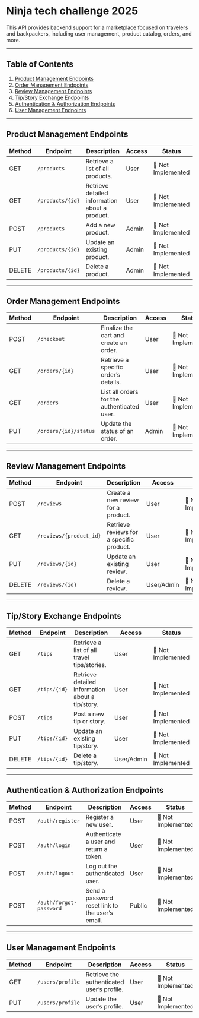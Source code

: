 # Ninja tech challenge 2025

This API provides backend support for a marketplace focused on travelers and backpackers, including user management, product catalog, orders, and more.

---

## Table of Contents

1. [Product Management Endpoints](#product-management-endpoints)
2. [Order Management Endpoints](#order-management-endpoints)
3. [Review Management Endpoints](#review-management-endpoints)
4. [Tip/Story Exchange Endpoints](#tipstory-exchange-endpoints)
5. [Authentication & Authorization Endpoints](#authentication--authorization-endpoints)
6. [User Management Endpoints](#user-management-endpoints)

---

## Product Management Endpoints

| **Method** | **Endpoint**     | **Description**                                | **Access** | **Status**         |
| ---------- | ---------------- | ---------------------------------------------- | ---------- | ------------------ |
| GET        | `/products`      | Retrieve a list of all products.               | User       | 🔴 Not Implemented |
| GET        | `/products/{id}` | Retrieve detailed information about a product. | User       | 🔴 Not Implemented |
| POST       | `/products`      | Add a new product.                             | Admin      | 🔴 Not Implemented |
| PUT        | `/products/{id}` | Update an existing product.                    | Admin      | 🔴 Not Implemented |
| DELETE     | `/products/{id}` | Delete a product.                              | Admin      | 🔴 Not Implemented |

---

## Order Management Endpoints

| **Method** | **Endpoint**          | **Description**                             | **Access** | **Status**         |
| ---------- | --------------------- | ------------------------------------------- | ---------- | ------------------ |
| POST       | `/checkout`           | Finalize the cart and create an order.      | User       | 🔴 Not Implemented |
| GET        | `/orders/{id}`        | Retrieve a specific order’s details.        | User       | 🔴 Not Implemented |
| GET        | `/orders`             | List all orders for the authenticated user. | User       | 🔴 Not Implemented |
| PUT        | `/orders/{id}/status` | Update the status of an order.              | Admin      | 🔴 Not Implemented |

---

## Review Management Endpoints

| **Method** | **Endpoint**            | **Description**                          | **Access** | **Status**         |
| ---------- | ----------------------- | ---------------------------------------- | ---------- | ------------------ |
| POST       | `/reviews`              | Create a new review for a product.       | User       | 🔴 Not Implemented |
| GET        | `/reviews/{product_id}` | Retrieve reviews for a specific product. | User       | 🔴 Not Implemented |
| PUT        | `/reviews/{id}`         | Update an existing review.               | User       | 🔴 Not Implemented |
| DELETE     | `/reviews/{id}`         | Delete a review.                         | User/Admin | 🔴 Not Implemented |

---

## Tip/Story Exchange Endpoints

| **Method** | **Endpoint** | **Description**                                  | **Access** | **Status**         |
| ---------- | ------------ | ------------------------------------------------ | ---------- | ------------------ |
| GET        | `/tips`      | Retrieve a list of all travel tips/stories.      | User       | 🔴 Not Implemented |
| GET        | `/tips/{id}` | Retrieve detailed information about a tip/story. | User       | 🔴 Not Implemented |
| POST       | `/tips`      | Post a new tip or story.                         | User       | 🔴 Not Implemented |
| PUT        | `/tips/{id}` | Update an existing tip/story.                    | User       | 🔴 Not Implemented |
| DELETE     | `/tips/{id}` | Delete a tip/story.                              | User/Admin | 🔴 Not Implemented |

---

## Authentication & Authorization Endpoints

| **Method** | **Endpoint**            | **Description**                                 | **Access** | **Status**         |
| ---------- | ----------------------- | ----------------------------------------------- | ---------- | ------------------ |
| POST       | `/auth/register`        | Register a new user.                            | User       | 🔴 Not Implemented |
| POST       | `/auth/login`           | Authenticate a user and return a token.         | User       | 🔴 Not Implemented |
| POST       | `/auth/logout`          | Log out the authenticated user.                 | User       | 🔴 Not Implemented |
| POST       | `/auth/forgot-password` | Send a password reset link to the user’s email. | Public     | 🔴 Not Implemented |

---

## User Management Endpoints

| **Method** | **Endpoint**     | **Description**                            | **Access** | **Status**         |
| ---------- | ---------------- | ------------------------------------------ | ---------- | ------------------ |
| GET        | `/users/profile` | Retrieve the authenticated user’s profile. | User       | 🔴 Not Implemented |
| PUT        | `/users/profile` | Update the user’s profile.                 | User       | 🔴 Not Implemented |
